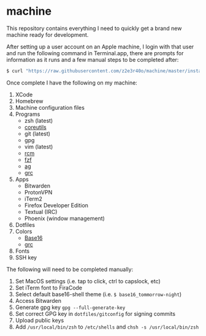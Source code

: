 # machine

This repository contains everything I need to quickly get a brand new machine ready for development.

After setting up a user account on an Apple machine, I login with that user and run the following
command in Terminal.app, there are prompts for information as it runs and a few manual steps to
be completed after:

```zsh
$ curl "https://raw.githubusercontent.com/z2e3r40o/machine/master/install.sh" | zsh
```

Once complete I have the following on my machine:

1. XCode
2. Homebrew
3. Machine configuration files
4. Programs
    - zsh (latest)
    - [coreutils](https://www.gnu.org/software/coreutils/)
    - git (latest)
    - gpg
    - vim (latest)
    - [rcm](https://github.com/thoughtbot/rcm)
    - [fzf](https://github.com/junegunn/fzf)
    - [ag](https://github.com/ggreer/the_silver_searcher)
    - [grc](https://github.com/garabik/grc)
5. Apps
    - Bitwarden
    - ProtonVPN
    - iTerm2
    - Firefox Developer Edition
    - Textual (IRC)
    - Phoenix (window management)
6. Dotfiles
7. Colors
    - [Base16](https://github.com/chriskempson/base16-shell)
    - [grc](https://github.com/garabik/grc)
8. Fonts
9. SSH key

The following will need to be completed manually:

1. Set MacOS settings (i.e. tap to click, ctrl to capslock, etc)
2. Set iTerm font to FiraCode
3. Select default base16-shell theme (i.e. `$ base16_tommorrow-night`)
4. Access Bitwarden
5. Generate gpg key `gpg --full-generate-key`
6. Set correct GPG key in `dotfiles/gitconfig` for signing commits
7. Upload public keys
8. Add `/usr/local/bin/zsh` to `/etc/shells` and `chsh -s /usr/local/bin/zsh`
